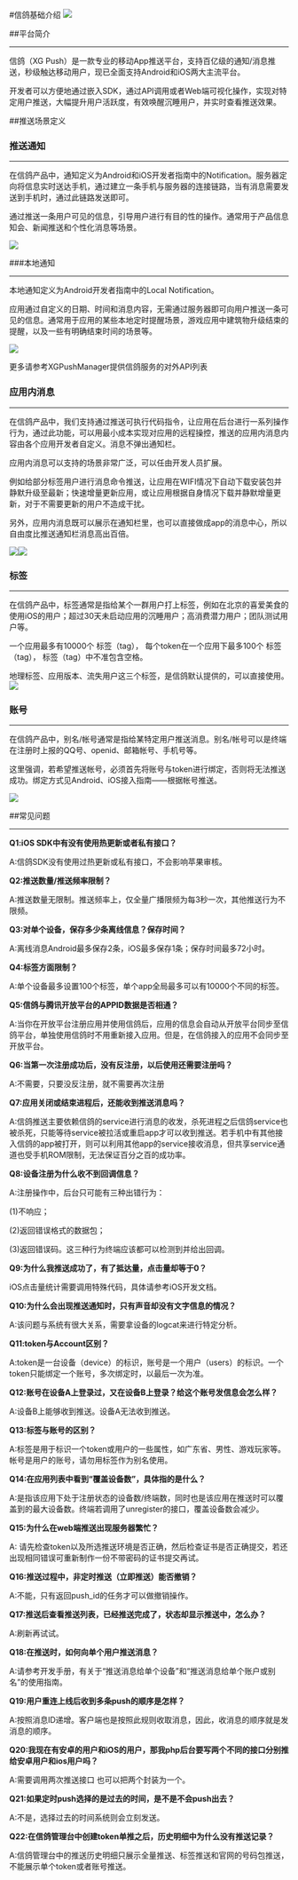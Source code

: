 #信鸽基础介绍
![](/assets/jichu01.png)


##平台简介
<hr>

信鸽（XG Push）是一款专业的移动App推送平台，支持百亿级的通知/消息推送，秒级触达移动用户，现已全面支持Android和iOS两大主流平台。

开发者可以方便地通过嵌入SDK，通过API调用或者Web端可视化操作，实现对特定用户推送，大幅提升用户活跃度，有效唤醒沉睡用户，并实时查看推送效果。

##推送场景定义

### 推送通知
<hr>

在信鸽产品中，通知定义为Android和iOS开发者指南中的Notification。服务器定向将信息实时送达手机，通过建立一条手机与服务器的连接链路，当有消息需要发送到手机时，通过此链路发送即可。

通过推送一条用户可见的信息，引导用户进行有目的性的操作。通常用于产品信息知会、新闻推送和个性化消息等场景。

![](/assets/jichu02.png)

###本地通知
<hr>

本地通知定义为Android开发者指南中的Local Notification。

应用通过自定义的日期、时间和消息内容，无需通过服务器即可向用户推送一条可见的信息。通常用于应用的某些本地定时提醒场景，游戏应用中建筑物升级结束的提醒，以及一些有明确结束时间的场景等。

![](/assets/jichu03.png)

更多请参考XGPushManager提供信鸽服务的对外API列表

### 应用内消息
<hr>

在信鸽产品中，我们支持通过推送可执行代码指令，让应用在后台进行一系列操作行为，通过此功能，可以用最小成本实现对应用的远程操控，推送的应用内消息内容由各个应用开发者自定义。消息不弹出通知栏。

应用内消息可以支持的场景非常广泛，可以任由开发人员扩展。

例如给部分标签用户进行消息命令推送，让应用在WIFI情况下自动下载安装包并静默升级至最新；快速增量更新应用，或让应用根据自身情况下载并静默增量更新，对于不需要更新的用户不造成干扰。

另外，应用内消息既可以展示在通知栏里，也可以直接做成app的消息中心，所以自由度比推送通知栏消息高出百倍。

![](/assets/jichu04.png)![](/assets/jichu05.png)

### 标签
<hr>

在信鸽产品中，标签通常是指给某个一群用户打上标签，例如在北京的喜爱美食的使用iOS的用户；超过30天未启动应用的沉睡用户；高消费潜力用户；团队测试用户等。

一个应用最多有10000个 标签（tag）， 每个token在一个应用下最多100个 标签（tag）， 标签（tag）中不准包含空格。

地理标签、应用版本、流失用户这三个标签，是信鸽默认提供的，可以直接使用。
![](/assets/jichu06.png)

### 账号
<hr>

在信鸽产品中，别名/帐号通常是指给某特定用户推送消息。别名/帐号可以是终端在注册时上报的QQ号、openid、邮箱帐号、手机号等。

这里强调，若希望推送帐号，必须首先将账号与token进行绑定，否则将无法推送成功。绑定方式见Android、iOS接入指南——根据帐号推送。

![](/assets/jichu07.png)

##常见问题
<hr>

**Q1:iOS SDK中有没有使用热更新或者私有接口？**

A:信鸽SDK没有使用过热更新或私有接口，不会影响苹果审核。

**Q2:推送数量/推送频率限制？**

A:推送数量无限制。推送频率上，仅全量广播限频为每3秒一次，其他推送行为不限频。

**Q3:对单个设备，保存多少条离线信息？保存时间？**

A:离线消息Android最多保存2条，iOS最多保存1条；保存时间最多72小时。

**Q4:标签方面限制？**

A:单个设备最多设置100个标签，单个app全局最多可以有10000个不同的标签。

**Q5:信鸽与腾讯开放平台的APPID数据是否相通？**

A:当你在开放平台注册应用并使用信鸽后，应用的信息会自动从开放平台同步至信鸽平台，单独使用信鸽时不用重新接入应用。但是，在信鸽接入的应用不会同步至开放平台。

**Q6:当第一次注册成功后，没有反注册，以后使用还需要注册吗？**

A:不需要，只要没反注册，就不需要再次注册

**Q7:应用关闭或结束进程后，还能收到推送消息吗？**

A:信鸽推送主要依赖信鸽的service进行消息的收发，杀死进程之后信鸽service也被杀死，只能等待service被拉活或重启app才可以收到推送。若手机中有其他接入信鸽的app被打开，则可以利用其他app的service接收消息，但共享service通道也受手机ROM限制，无法保证百分之百的成功率。

**Q8:设备注册为什么收不到回调信息？**

A:注册操作中，后台只可能有三种出错行为：

(1)不响应；

(2)返回错误格式的数据包；

(3)返回错误码。这三种行为终端应该都可以检测到并给出回调。

**Q9:为什么我推送成功了，有了抵达量，点击量却等于0？**

iOS点击量统计需要调用特殊代码，具体请参考iOS开发文档。

**Q10:为什么会出现推送通知时，只有声音却没有文字信息的情况？**

A:该问题与系统有很大关系，需要拿设备的logcat来进行特定分析。

**Q11:token与Account区别？**

A:token是一台设备（device）的标识，账号是一个用户（users）的标识。一个token只能绑定一个账号，多次绑定时，以最后一次为准。

**Q12:账号在设备A上登录过，又在设备B上登录？给这个账号发信息会怎么样？**

A:设备B上能够收到推送。设备A无法收到推送。

**Q13:标签与账号的区别？**

A:标签是用于标识一个token或用户的一些属性，如广东省、男性、游戏玩家等。帐号是用户的账号，请勿用标签作为别名使用。

**Q14:在应用列表中看到“覆盖设备数”，具体指的是什么？**

A:是指该应用下处于注册状态的设备数/终端数，同时也是该应用在推送时可以覆盖到的最大设备数。终端若调用了unregister的接口，覆盖设备数会减少。

**Q15:为什么在web端推送出现服务器繁忙？**

A: 请先检查token以及所选推送环境是否正确，然后检查证书是否正确提交，若还出现相同错误可重新制作一份不带密码的证书提交再试。

**Q16:推送过程中，非定时推送（立即推送）能否撤销？**

A:不能，只有返回push_id的任务才可以做撤销操作。

**Q17:推送后查看推送列表，已经推送完成了，状态却显示推送中，怎么办？**

A:刷新再试试。

**Q18:在推送时，如何向单个用户推送消息？**

A:请参考开发手册，有关于“推送消息给单个设备”和“推送消息给单个账户或别名”的使用指南。

**Q19:用户重连上线后收到多条push的顺序是怎样？**

A:按照消息ID递增。客户端也是按照此规则收取消息，因此，收消息的顺序就是发消息的顺序。

**Q20:我现在有安卓的用户和iOS的用户，那我php后台要写两个不同的接口分别推给安卓用户和ios用户吗？**

A:需要调用两次推送接口 也可以把两个封装为一个。

**Q21:如果定时push选择的是过去的时间，是不是不会push出去？**

A:不是，选择过去的时间系统则会立刻发送。

**Q22:在信鸽管理台中创建token单推之后，历史明细中为什么没有推送记录？**

A:信鸽管理台中的推送历史明细只展示全量推送、标签推送和官网的号码包推送，不能展示单个token或者账号推送。



